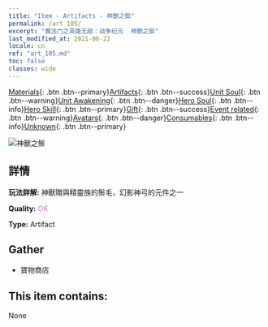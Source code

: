```yaml
---
title: "Item - Artifacts - 神獸之鬃"
permalink: /art_105/
excerpt: "魔法门之英雄无敌：战争纪元  神獸之鬃"
last_modified_at: 2021-06-22
locale: cn
ref: "art_105.md"
toc: false
classes: wide
---
```

 [Materials](/ItemsCN/){: .btn .btn--primary}[Artifacts](/ItemsCN/Artifacts/){: .btn .btn--success}[Unit Soul](/ItemsCN/UnitSoul/){: .btn .btn--warning}[Unit Awakening](/ItemsCN/UnitAwakening/){: .btn .btn--danger}[Hero Soul](/ItemsCN/HeroSoul/){: .btn .btn--info}[Hero Skill](/ItemsCN/HeroSkill/){: .btn .btn--primary}[Gift](/ItemsCN/Gift/){: .btn .btn--success}[Event related](/ItemsCN/Events/){: .btn .btn--warning}[Avatars](/ItemsCN/Avatars/){: .btn .btn--danger}[Consumables](/ItemsCN/Consumables/){: .btn .btn--info}[Unknown](/ItemsCN/Unknown/){: .btn .btn--primary}

 ![神獸之鬃](/images/t/artifact_40103.png)

## 詳情
 **玩法詳解:** 神獸贈與精靈族的鬃毛，幻影神弓的元件之一

 **Quality:** <span style="color: #DA70D6">OK</span>

 **Type:** Artifact

## Gather

*    寶物商店 

## This item contains:

  None

